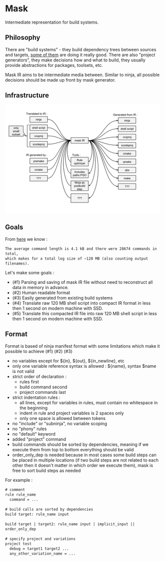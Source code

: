 # Mask

Intermediate representation for build systems.

## Philosophy

There are "build systems" - they build dependency trees between sources and targets,
[some of them](https://martine.github.io/ninja/) are doing it really good.
There are also "project generators", they make decisions how and what to build,
they usually provide abstractions for packages, toolsets, etc.

Mask IR aims to be intermediate media between. Similar to ninja, all possible decisions should be made up front by mask generator.

## Infrastructure

![](mask_ir.png)

## Goals

From [here](https://github.com/martine/ninja/blob/master/src/build_log_perftest.cc#L42-L61) we know :

	The average command length is 4.1 kB and there were 28674 commands in total,
	which makes for a total log size of ~120 MB (also counting output filenames).

Let's make some goals :

* (#1) Parsing and saving of mask IR file without need to reconstruct all data in memory in advance.
* (#2) Human readable format
* (#3) Easily generated from existing build systems
* (#4) Translate raw 120 MB shell script into compact IR format in less then 1 second on modern machine with SSD.
* (#5) Translate this compacted IR file into raw 120 MB shell script in less then 1 second on modern machine with SSD.


## Format

Format is based of ninja manifest format with some limitations which make it possible to achieve (#1) (#2) (#3)

* no variables except for ${in}, ${out}, ${in_newline}, etc
* only one variable reference syntax is allowed : ${name}, syntax $name is not valid
* strict order of declaration :
	* rules first
	* build command second
	* project commands last
* strict indentation rules :
	* all lines, except for variables in rules, must contain no whitespace in the beginning
	* indent in rule and project variables is 2 spaces only
	* only one space is allowed between tokens
* no "include" or "subninja", no variable scoping
* no "phony" rules
* no "default" keyword
* added "project" command
* build commands should be sorted by dependencies, meaning if we execute them from top to bottom everything should be valid
* order\_only\_dep is needed because in most cases some build steps can be placed in multiple locations (if two build steps are not related to each other then it doesn't matter in which order we execute them), mask is free to sort build steps as needed 

For example :

	# comment
	rule rule_name
	  command = ...

	# build calls are sorted by dependencies
	build target: rule_name input

	build target | target2: rule_name input | implicit_input || order_only_dep

	# specify project and variations
	project test
	  debug = target1 target2 ...
	  any_other_variation_name = ...
